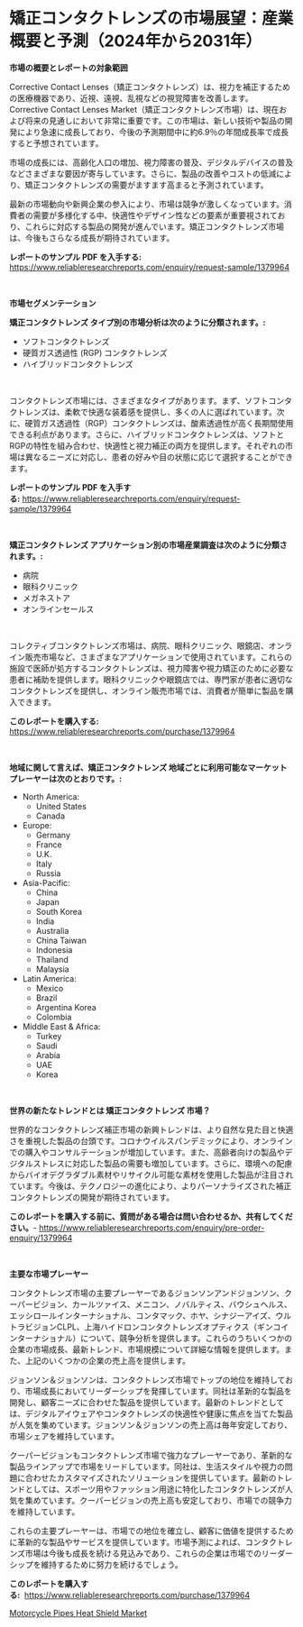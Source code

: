 <p><h1>矯正コンタクトレンズの市場展望：産業概要と予測（2024年から2031年）</h1></p><p><strong>市場の概要とレポートの対象範囲</strong></p>
<p><p>Corrective Contact Lenses（矯正コンタクトレンズ）は、視力を補正するための医療機器であり、近視、遠視、乱視などの視覚障害を改善します。 Corrective Contact Lenses Market（矯正コンタクトレンズ市場）は、現在および将来の見通しにおいて非常に重要です。この市場は、新しい技術や製品の開発により急速に成長しており、今後の予測期間中に約6.9％の年間成長率で成長すると予想されています。</p><p>市場の成長には、高齢化人口の増加、視力障害の普及、デジタルデバイスの普及などさまざまな要因が寄与しています。さらに、製品の改善やコストの低減により、矯正コンタクトレンズの需要がますます高まると予測されています。</p><p>最新の市場動向や新興企業の参入により、市場は競争が激しくなっています。消費者の需要が多様化する中、快適性やデザイン性などの要素が重要視されており、これらに対応する製品の開発が進んでいます。矯正コンタクトレンズ市場は、今後もさらなる成長が期待されています。</p></p>
<p><strong>レポートのサンプル PDF を入手する:</strong> <a href="https://www.reliableresearchreports.com/enquiry/request-sample/1379964">https://www.reliableresearchreports.com/enquiry/request-sample/1379964</a></p>
<p>&nbsp;</p>
<p><strong>市場セグメンテーション</strong></p>
<p><strong>矯正コンタクトレンズ タイプ別の市場分析は次のように分類されます。:</strong></p>
<p><ul><li>ソフトコンタクトレンズ</li><li>硬質ガス透過性 (RGP) コンタクトレンズ</li><li>ハイブリッドコンタクトレンズ</li></ul></p>
<p>&nbsp;</p>
<p><p>コンタクトレンズ市場には、さまざまなタイプがあります。まず、ソフトコンタクトレンズは、柔軟で快適な装着感を提供し、多くの人に選ばれています。次に、硬質ガス透過性（RGP）コンタクトレンズは、酸素透過性が高く長期間使用できる利点があります。さらに、ハイブリッドコンタクトレンズは、ソフトとRGPの特性を組み合わせ、快適性と視力補正の両方を提供します。それぞれの市場は異なるニーズに対応し、患者の好みや目の状態に応じて選択することができます。</p></p>
<p><strong>レポートのサンプル PDF を入手する:</strong>&nbsp;<a href="https://www.reliableresearchreports.com/enquiry/request-sample/1379964">https://www.reliableresearchreports.com/enquiry/request-sample/1379964</a></p>
<p>&nbsp;</p>
<p><strong> 矯正コンタクトレンズ アプリケーション別の市場産業調査は次のように分類されます。:</strong></p>
<p><ul><li>病院</li><li>眼科クリニック</li><li>メガネストア</li><li>オンラインセールス</li></ul></p>
<p>&nbsp;</p>
<p><p>コレクティブコンタクトレンズ市場は、病院、眼科クリニック、眼鏡店、オンライン販売市場など、さまざまなアプリケーションで使用されています。これらの施設で医師が処方するコンタクトレンズは、視力障害や視力矯正のために必要な患者に補助を提供します。眼科クリニックや眼鏡店では、専門家が患者に適切なコンタクトレンズを提供し、オンライン販売市場では、消費者が簡単に製品を購入できます。</p></p>
<p><strong>このレポートを購入する:</strong>&nbsp; <a href="https://www.reliableresearchreports.com/purchase/1379964">https://www.reliableresearchreports.com/purchase/1379964</a></p>
<p>&nbsp;</p>
<p><strong>地域に関して言えば、矯正コンタクトレンズ 地域ごとに利用可能なマーケットプレーヤーは次のとおりです。:</strong></p>
<p><ul>
    <li>
        North America:
        <ul>
            <li>United States</li>
            <li>Canada</li>
        </ul>
    </li>
    <li>
        Europe:
        <ul>
            <li>Germany</li>
            <li>France</li>
            <li>U.K.</li>
            <li>Italy</li>
            <li>Russia</li>
        </ul>
    </li>
    <li>
        Asia-Pacific:
        <ul>
            <li>China</li>
            <li>Japan</li>
            <li>South Korea</li>
            <li>India</li>
            <li>Australia</li>
            <li>China Taiwan</li>
            <li>Indonesia</li>
            <li>Thailand</li>
            <li>Malaysia</li>
        </ul>
    </li>
    <li>
        Latin America:
        <ul>
            <li>Mexico</li>
            <li>Brazil</li>
            <li>Argentina Korea</li>
            <li>Colombia</li>
        </ul>
    </li>
    <li>
        Middle East & Africa:
        <ul>
            <li>Turkey</li>
            <li>Saudi</li>
            <li>Arabia</li>
            <li>UAE</li>
            <li>Korea</li>
        </ul>
    </li>
    </ul></p>
<p>&nbsp;</p>
<p><strong>世界の新たなトレンドとは 矯正コンタクトレンズ 市場？</strong></p>
<p><p>世界的なコンタクトレンズ補正市場の新興トレンドは、より自然な見た目と快適さを重視した製品の台頭です。コロナウイルスパンデミックにより、オンラインでの購入やコンサルテーションが増加しています。また、高齢者向けの製品やデジタルストレスに対応した製品の需要も増加しています。さらに、環境への配慮からバイオデグラダブル素材やリサイクル可能な素材を使用した製品が注目されています。今後は、テクノロジーの進化により、よりパーソナライズされた補正コンタクトレンズの開発が期待されています。</p></p>
<p><strong>このレポートを購入する前に、質問がある場合は問い合わせるか、共有してください。</strong>- <a href="https://www.reliableresearchreports.com/enquiry/pre-order-enquiry/1379964">https://www.reliableresearchreports.com/enquiry/pre-order-enquiry/1379964</a></p>
<p>&nbsp;</p>
<p><strong>主要な市場プレーヤー</strong></p>
<p><p>コンタクトレンズ市場の主要プレーヤーであるジョンソンアンドジョンソン、クーパービジョン、カールツァイス、メニコン、ノバルティス、バウシュヘルス、エッシロールインターナショナル、コンタマック、ホヤ、シナジーアイズ、ウルトラビジョンCLPL、上海ハイドロンコンタクトレンズオプティクス（ギンコインターナショナル）について、競争分析を提供します。これらのうちいくつかの企業の市場成長、最新トレンド、市場規模について詳細な情報を提供します。また、上記のいくつかの企業の売上高を提供します。</p><p>ジョンソン＆ジョンソンは、コンタクトレンズ市場でトップの地位を維持しており、市場成長においてリーダーシップを発揮しています。同社は革新的な製品を開発し、顧客ニーズに合わせた製品を提供しています。最新のトレンドとしては、デジタルアイウェアやコンタクトレンズの快適性や健康に焦点を当てた製品が人気を集めています。ジョンソン＆ジョンソンの売上高は毎年安定しており、市場シェアを維持しています。</p><p>クーパービジョンもコンタクトレンズ市場で強力なプレーヤーであり、革新的な製品ラインアップで市場をリードしています。同社は、生活スタイルや視力の問題に合わせたカスタマイズされたソリューションを提供しています。最新のトレンドとしては、スポーツ用やファッション用途に特化したコンタクトレンズが人気を集めています。クーパービジョンの売上高も安定しており、市場での競争力を維持しています。</p><p>これらの主要プレーヤーは、市場での地位を確立し、顧客に価値を提供するために革新的な製品やサービスを提供しています。市場予測によれば、コンタクトレンズ市場は今後も成長を続ける見込みであり、これらの企業は市場でのリーダーシップを維持するために努力を続けるでしょう。</p></p>
<p><strong>このレポートを購入する:</strong>&nbsp;&nbsp;<a href="https://www.reliableresearchreports.com/purchase/1379964">https://www.reliableresearchreports.com/purchase/1379964</a></p>
<p><p><a href="https://funky-papaya-cf4.notion.site/Motorcycle-Pipes-Heat-Shield-Market-Growth-Market-Trends-COVID-19-Impact-and-Forecasts-for-period-b81d4499042e4cc093b359d8dd55c242">Motorcycle Pipes Heat Shield Market</a></p></p>